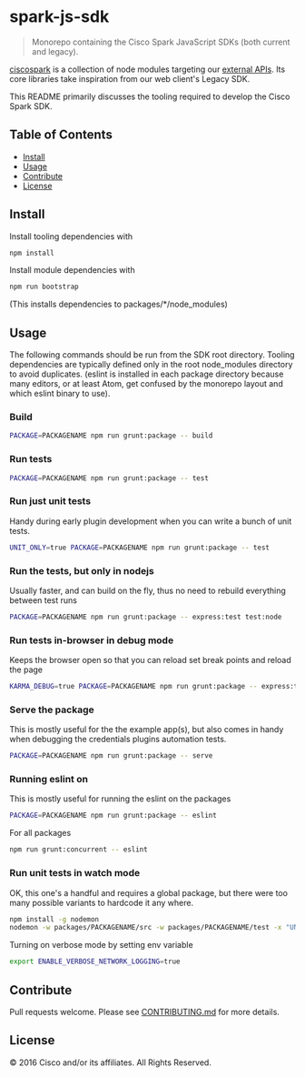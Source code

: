 # spark-js-sdk

> Monorepo containing the Cisco Spark JavaScript SDKs (both current and legacy).

[ciscospark](/packages/ciscospark) is a collection of node modules targeting our [external APIs](https://developers.ciscospark.com). Its core libraries take inspiration from our web client's Legacy SDK.

This README primarily discusses the tooling required to develop the Cisco Spark SDK.

## Table of Contents

- [Install](#Install)
- [Usage](#Usage)
- [Contribute](#Contribute)
- [License](#License)

## Install

Install tooling dependencies with

```bash
npm install
```

Install module dependencies with
```bash
npm run bootstrap
```
(This installs dependencies to packages/\*/node_modules)

## Usage

The following commands should be run from the SDK root directory. Tooling dependencies are typically defined only in the root node_modules directory to avoid duplicates. (eslint is installed in each package directory because many editors, or at least Atom, get confused by the monorepo layout and which eslint binary to use).

### Build

```bash
PACKAGE=PACKAGENAME npm run grunt:package -- build
```

### Run tests

```bash
PACKAGE=PACKAGENAME npm run grunt:package -- test
```

### Run just unit tests
Handy during early plugin development when you can write a bunch of unit tests.

```bash
UNIT_ONLY=true PACKAGE=PACKAGENAME npm run grunt:package -- test
```

### Run the tests, but only in nodejs
Usually faster, and can build on the fly, thus no need to rebuild everything between test runs

```bash
PACKAGE=PACKAGENAME npm run grunt:package -- express:test test:node
```

### Run tests in-browser in debug mode
Keeps the browser open so that you can reload set break points and reload the page

```bash
KARMA_DEBUG=true PACKAGE=PACKAGENAME npm run grunt:package -- express:test test:browser
```

### Serve the package
This is mostly useful for the the example app(s), but also comes in handy when debugging the credentials plugins automation tests.

```bash
PACKAGE=PACKAGENAME npm run grunt:package -- serve
```

### Running eslint on
This is mostly useful for running the eslint on the packages

```bash
PACKAGE=PACKAGENAME npm run grunt:package -- eslint
```

For all packages
```bash
npm run grunt:concurrent -- eslint
```

### Run unit tests in watch mode

OK, this one's a handful and requires a global package, but there were too many possible variants to hardcode it any where.

```bash
npm install -g nodemon
nodemon -w packages/PACKAGENAME/src -w packages/PACKAGENAME/test -x "UNIT_ONLY=true PACKAGE=PACKAGENAME npm run --silent grunt:package express:test test:node"
```
Turning on verbose mode by setting env variable
```bash
export ENABLE_VERBOSE_NETWORK_LOGGING=true
```

## Contribute

Pull requests welcome. Please see [CONTRIBUTING.md](./CONTRIBUTING.md) for more details.

## License

&copy; 2016 Cisco and/or its affiliates. All Rights Reserved.
